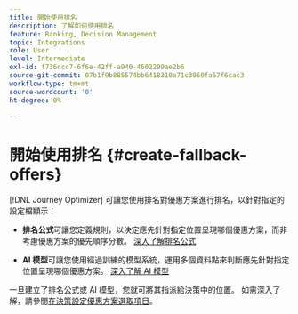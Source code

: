 ```yaml
---
title: 開始使用排名
description: 了解如何使用排名
feature: Ranking, Decision Management
topic: Integrations
role: User
level: Intermediate
exl-id: f736dcc7-6f6e-42ff-a940-4602299ae2b6
source-git-commit: 07b1f9b885574bb6418310a71c3060fa67f6cac3
workflow-type: tm+mt
source-wordcount: '0'
ht-degree: 0%

---
```


# 開始使用排名 {#create-fallback-offers}

[!DNL Journey Optimizer] 可讓您使用排名對優惠方案進行排名，以針對指定的設定檔顯示：

* **排名公式**&#x200B;可讓您定義規則，以決定應先針對指定位置呈現哪個優惠方案，而非考慮優惠方案的優先順序分數。 [深入了解排名公式](create-ranking-formulas.md)

* **AI 模型**&#x200B;可讓您使用經過訓練的模型系統，運用多個資料點來判斷應先針對指定位置呈現哪個優惠方案。 [深入了解 AI 模型](ai-models.md)

一旦建立了排名公式或 AI 模型，您就可將其指派給決策中的位置。 如需深入了解，請參閱[在決策設定優惠方案選取項目](../offer-activities/configure-offer-selection.md)。
